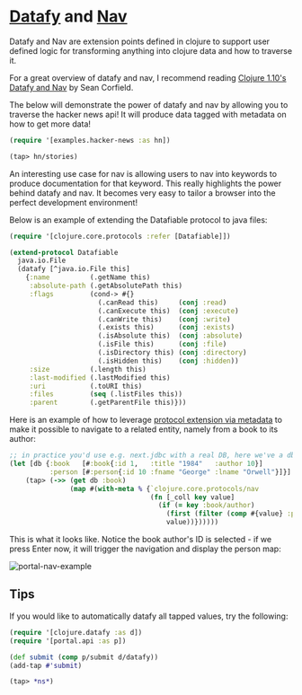 # [Datafy](https://clojuredocs.org/clojure.datafy/datafy) and [Nav](https://clojuredocs.org/clojure.datafy/nav)

Datafy and Nav are extension points defined in clojure to support user defined
logic for transforming anything into clojure data and how to traverse it.

For a great overview of datafy and nav, I recommend reading [Clojure
1.10's Datafy and Nav](https://corfield.org/blog/2018/12/03/datafy-nav/)
by Sean Corfield.

The below will demonstrate the power of datafy and nav by allowing you to
traverse the hacker news api! It will produce data tagged with metadata on
how to get more data!

```clojure
(require '[examples.hacker-news :as hn])

(tap> hn/stories)
```

An interesting use case for nav is allowing users to nav into keywords to
produce documentation for that keyword. This really highlights the power
behind datafy and nav. It becomes very easy to tailor a browser into the
perfect development environment!

Below is an example of extending the Datafiable protocol to java files:

```clojure
(require '[clojure.core.protocols :refer [Datafiable]])

(extend-protocol Datafiable
  java.io.File
  (datafy [^java.io.File this]
    {:name          (.getName this)
     :absolute-path (.getAbsolutePath this)
     :flags         (cond-> #{}
                      (.canRead this)     (conj :read)
                      (.canExecute this)  (conj :execute)
                      (.canWrite this)    (conj :write)
                      (.exists this)      (conj :exists)
                      (.isAbsolute this)  (conj :absolute)
                      (.isFile this)      (conj :file)
                      (.isDirectory this) (conj :directory)
                      (.isHidden this)    (conj :hidden))
     :size          (.length this)
     :last-modified (.lastModified this)
     :uri           (.toURI this)
     :files         (seq (.listFiles this))
     :parent        (.getParentFile this)}))
```

Here is an example of how to leverage [protocol extension via metadata](https://clojure.org/reference/protocols#_extend_via_metadata) to make it possible to navigate to a related entity, namely from a book to its author:

```clojure
;; in practice you'd use e.g. next.jdbc with a real DB, here we've a db map:
(let [db {:book   [#:book{:id 1,   :title "1984"   :author 10}]
          :person [#:person{:id 10 :fname "George" :lname "Orwell"}]}]
    (tap> (->> (get db :book)
               (map #(with-meta % {`clojure.core.protocols/nav
                                   (fn [_coll key value]
                                     (if (= key :book/author)
                                       (first (filter (comp #{value} :person/id) (:person db)))
                                       value))})))))
```

This is what it looks like. Notice the book author's ID is selected - if we press Enter now, it will trigger the navigation and display the person map:

![portal-nav-example](https://user-images.githubusercontent.com/624958/198690804-269131fe-2c77-4c37-96b2-fd4d6831d452.png)


## Tips

If you would like to automatically datafy all tapped values, try the following:

```clojure
(require '[clojure.datafy :as d])
(require '[portal.api :as p])

(def submit (comp p/submit d/datafy))
(add-tap #'submit)

(tap> *ns*)
```
